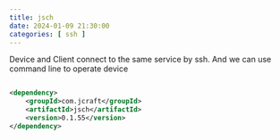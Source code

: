 ```yaml
---
title: jsch
date: 2024-01-09 21:30:00
categories: [ ssh ]
---
```


Device and Client connect to the same service by ssh.
And we can use command line to operate device

```xml

<dependency>
    <groupId>com.jcraft</groupId>
    <artifactId>jsch</artifactId>
    <version>0.1.55</version>
</dependency>
```